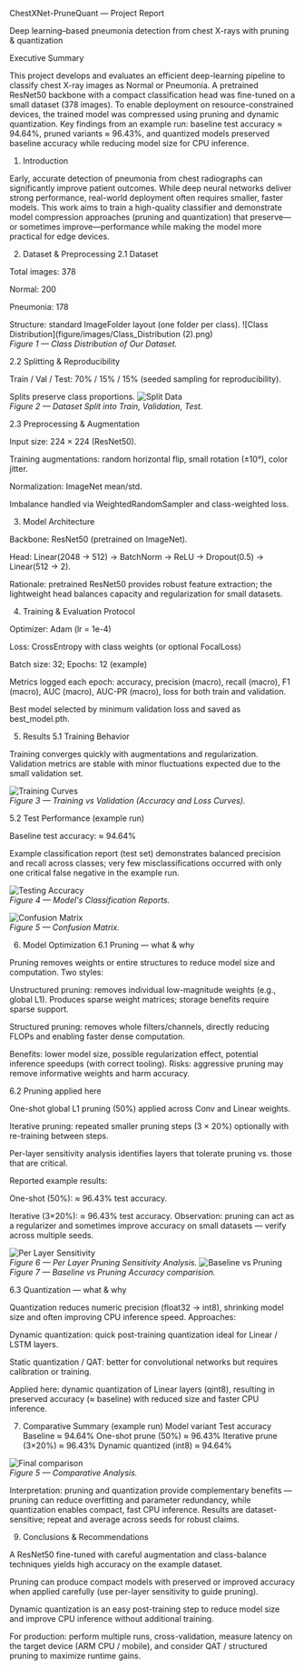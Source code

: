 ChestXNet-PruneQuant — Project Report

Deep learning–based pneumonia detection from chest X-rays with pruning & quantization


Executive Summary

This project develops and evaluates an efficient deep-learning pipeline to classify chest X-ray images as Normal or Pneumonia. A pretrained ResNet50 backbone with a compact classification head was fine-tuned on a small dataset (378 images). To enable deployment on resource-constrained devices, the trained model was compressed using pruning and dynamic quantization. Key findings from an example run: baseline test accuracy ≈ 94.64%, pruned variants ≈ 96.43%, and quantized models preserved baseline accuracy while reducing model size for CPU inference.

1. Introduction

Early, accurate detection of pneumonia from chest radiographs can significantly improve patient outcomes. While deep neural networks deliver strong performance, real-world deployment often requires smaller, faster models. This work aims to train a high-quality classifier and demonstrate model compression approaches (pruning and quantization) that preserve—or sometimes improve—performance while making the model more practical for edge devices.

2. Dataset & Preprocessing
2.1 Dataset

Total images: 378

Normal: 200

Pneumonia: 178

Structure: standard ImageFolder layout (one folder per class).
![Class Distribution](figure/images/Class_Distribution (2).png)  
*Figure 1 — Class Distribution of Our Dataset.*

2.2 Splitting & Reproducibility

Train / Val / Test: 70% / 15% / 15% (seeded sampling for reproducibility).

Splits preserve class proportions.
![Split Data](figure/images/Dataset_split.png)  
*Figure 2 — Dataset Split into Train, Validation, Test.*

2.3 Preprocessing & Augmentation

Input size: 224 × 224 (ResNet50).

Training augmentations: random horizontal flip, small rotation (±10°), color jitter.

Normalization: ImageNet mean/std.

Imbalance handled via WeightedRandomSampler and class-weighted loss.

3. Model Architecture

Backbone: ResNet50 (pretrained on ImageNet).

Head: Linear(2048 → 512) → BatchNorm → ReLU → Dropout(0.5) → Linear(512 → 2).

Rationale: pretrained ResNet50 provides robust feature extraction; the lightweight head balances capacity and regularization for small datasets.

4. Training & Evaluation Protocol

Optimizer: Adam (lr = 1e-4)

Loss: CrossEntropy with class weights (or optional FocalLoss)

Batch size: 32; Epochs: 12 (example)

Metrics logged each epoch: accuracy, precision (macro), recall (macro), F1 (macro), AUC (macro), AUC-PR (macro), loss for both train and validation.

Best model selected by minimum validation loss and saved as best_model.pth.

5. Results
5.1 Training Behavior

Training converges quickly with augmentations and regularization. Validation metrics are stable with minor fluctuations expected due to the small validation set.

![Training Curves](figure/images/Training&validation_loss&accuracy_curves.png)  
*Figure 3 — Training vs Validation (Accuracy and Loss Curves).*

5.2 Test Performance (example run)

Baseline test accuracy: ≈ 94.64%

Example classification report (test set) demonstrates balanced precision and recall across classes; very few misclassifications occurred with only one critical false negative in the example run.

![Testing Accuracy](figure/images/testing_accuracy.png)  
*Figure 4 — Model's Classification Reports.*

![Confusion Matrix](figure/images/confusion_matrix.png)  
*Figure 5 — Confusion Matrix.*

6. Model Optimization
6.1 Pruning — what & why

Pruning removes weights or entire structures to reduce model size and computation. Two styles:

Unstructured pruning: removes individual low-magnitude weights (e.g., global L1). Produces sparse weight matrices; storage benefits require sparse support.

Structured pruning: removes whole filters/channels, directly reducing FLOPs and enabling faster dense computation.

Benefits: lower model size, possible regularization effect, potential inference speedups (with correct tooling).
Risks: aggressive pruning may remove informative weights and harm accuracy.

6.2 Pruning applied here

One-shot global L1 pruning (50%) applied across Conv and Linear weights.

Iterative pruning: repeated smaller pruning steps (3 × 20%) optionally with re-training between steps.

Per-layer sensitivity analysis identifies layers that tolerate pruning vs. those that are critical.

Reported example results:

One-shot (50%): ≈ 96.43% test accuracy.

Iterative (3×20%): ≈ 96.43% test accuracy.
Observation: pruning can act as a regularizer and sometimes improve accuracy on small datasets — verify across multiple seeds.

![Per Layer Sensitivity](figure/images/per_layer_pruning_sensitivity_analysis.png)  
*Figure 6 — Per Layer Pruning Sensitivity Analysis.*
![Baseline vs Pruning](figure/images/baselineVSpruning_accuracy_comparision.png)  
*Figure 7 — Baseline vs Pruning Accuracy comparision.*

6.3 Quantization — what & why

Quantization reduces numeric precision (float32 → int8), shrinking model size and often improving CPU inference speed. Approaches:

Dynamic quantization: quick post-training quantization ideal for Linear / LSTM layers.

Static quantization / QAT: better for convolutional networks but requires calibration or training.

Applied here: dynamic quantization of Linear layers (qint8), resulting in preserved accuracy (≈ baseline) with reduced size and faster CPU inference.


7. Comparative Summary (example run)
Model variant	Test accuracy
Baseline	≈ 94.64%
One-shot prune (50%)	≈ 96.43%
Iterative prune (3×20%)	≈ 96.43%
Dynamic quantized (int8)	≈ 94.64%

![Final comparison](figure/images/final_model_accuracy_comparision.png)  
*Figure 5 — Comparative Analysis.*

Interpretation: pruning and quantization provide complementary benefits — pruning can reduce overfitting and parameter redundancy, while quantization enables compact, fast CPU inference. Results are dataset-sensitive; repeat and average across seeds for robust claims.

9. Conclusions & Recommendations

A ResNet50 fine-tuned with careful augmentation and class-balance techniques yields high accuracy on the example dataset.

Pruning can produce compact models with preserved or improved accuracy when applied carefully (use per-layer sensitivity to guide pruning).

Dynamic quantization is an easy post-training step to reduce model size and improve CPU inference without additional training.

For production: perform multiple runs, cross-validation, measure latency on the target device (ARM CPU / mobile), and consider QAT / structured pruning to maximize runtime gains.

